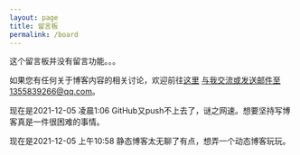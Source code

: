 ```yaml
---
layout: page
title: 留言板
permalink: /board
---
```


这个留言板并没有留言功能。。。

如果您有任何关于博客内容的相关讨论，欢迎前往<a href="https://github.com/Jessica-xyx/Jessica-xyx.github.io/discussions" class="external" target="_blank">这里</a> 与我交流或发送邮件至1355839266@qq.com。

现在是2021-12-05 凌晨1:06
GitHub又push不上去了，谜之网速。想要坚持写博客真是一件很困难的事情。

现在是2021-12-05 上午10:58
静态博客太无聊了有点，想弄一个动态博客玩玩。